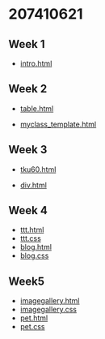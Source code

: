 # 207410621
## Week 1
* [intro.html](https://github.com/207410621/207410621/blob/master/w01/intro.html "intro.html")
## Week 2
* [table.html](https://github.com/207410621/207410621/blob/master/w02/table.html "table.html")

* [myclass_template.html](https://github.com/207410621/207410621/blob/master/w02/myclass_template.html "myclass_template.html")

## Week 3
* [tku60.html](https://github.com/207410621/207410621/blob/master/w03/tku60.html "tku60.html")

* [div.html](https://github.com/207410621/207410621/blob/master/w03/div.html "div.html")

## Week 4
* [ttt.html](https://github.com/207410621/207410621/blob/master/w04/ttt.html "ttt.html")
* [ttt.css](https://github.com/207410621/207410621/blob/master/w04/ttt.css "ttt.css")
* [blog.html](https://github.com/207410621/207410621/blob/master/w04/blog.html "blog.html")
* [blog.css](https://github.com/207410621/207410621/blob/master/w04/blog.css "blog.css")
## Week5
* [imagegallery.html](https://github.com/207410621/207410621/blob/master/w05/imagegallery.html "imagegallery.html")
* [imagegallery.css](https://github.com/207410621/207410621/blob/master/w05/imagegallery.css "imagegallery.css")
* [pet.html](https://github.com/207410621/207410621/blob/master/w05/pet.html "pet.html")
* [pet.css](https://github.com/207410621/207410621/blob/master/w05/pet.css "pet.css")
<!--stackedit_data:
eyJoaXN0b3J5IjpbMTQ0ODU2NzA5Nyw4NDUyMzg0MjNdfQ==
-->